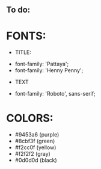 ## To do:

# FONTS:

- TITLE:

* font-family: 'Pattaya';
* font-family: 'Henny Penny';

- TEXT

* font-family: 'Roboto', sans-serif;

# COLORS:

- #9453a6 (purple)
- #8cbf3f (green)
- #f2cc0f (yellow)
- #f2f2f2 (gray)
- #0d0d0d (black)
